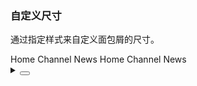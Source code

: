 ### 自定义尺寸

通过指定样式来自定义面包屑的尺寸。

<div class="cell-demo vp-raw">
  <yc-space direction="vertical">
    <yc-breadcrumb>
      <yc-breadcrumb-item>Home</yc-breadcrumb-item>
      <yc-breadcrumb-item>Channel</yc-breadcrumb-item>
      <yc-breadcrumb-item>News</yc-breadcrumb-item>
    </yc-breadcrumb>
    <yc-breadcrumb :style="{ fontSize: `12px` }">
      <yc-breadcrumb-item>Home</yc-breadcrumb-item>
      <yc-breadcrumb-item>Channel</yc-breadcrumb-item>
      <yc-breadcrumb-item>News</yc-breadcrumb-item>
    </yc-breadcrumb>
  </yc-space>
</div>

<details>
<summary>
 <button class="code-btn"  >
    <icon-code />
 </button>
</summary>

```vue
<template>
  <yc-space direction="vertical">
    <yc-breadcrumb>
      <yc-breadcrumb-item>Home</yc-breadcrumb-item>
      <yc-breadcrumb-item>Channel</yc-breadcrumb-item>
      <yc-breadcrumb-item>News</yc-breadcrumb-item>
    </yc-breadcrumb>
    <yc-breadcrumb :style="{ fontSize: `12px` }">
      <yc-breadcrumb-item>Home</yc-breadcrumb-item>
      <yc-breadcrumb-item>Channel</yc-breadcrumb-item>
      <yc-breadcrumb-item>News</yc-breadcrumb-item>
    </yc-breadcrumb>
  </yc-space>
</template>
```

</details>
